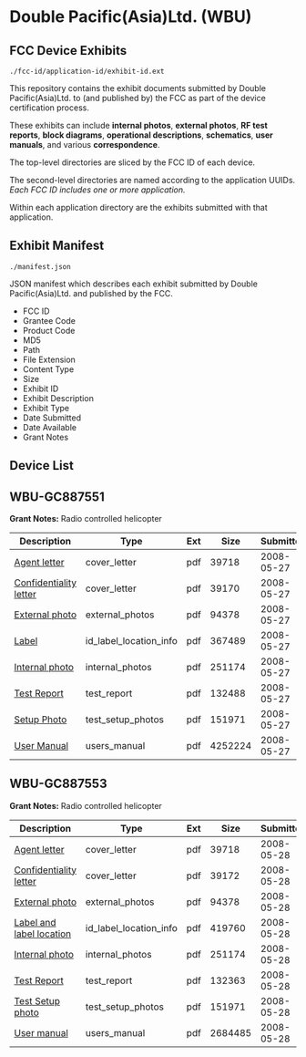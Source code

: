 # Double Pacific(Asia)Ltd. (WBU)
## FCC Device Exhibits

```
./fcc-id/application-id/exhibit-id.ext
```

This repository contains the exhibit documents submitted by Double Pacific(Asia)Ltd. to (and published by) the FCC as part of the device certification process.

These exhibits can include **internal photos**, **external photos**, **RF test reports**, **block diagrams**, **operational descriptions**, **schematics**, **user manuals**, and various **correspondence**.

The top-level directories are sliced by the FCC ID of each device.

The second-level directories are named according to the application UUIDs. *Each FCC ID includes one or more application.*

Within each application directory are the exhibits submitted with that application. 

## Exhibit Manifest

```
./manifest.json
```

JSON manifest which describes each exhibit submitted by Double Pacific(Asia)Ltd. and published by the FCC.

- FCC ID
- Grantee Code
- Product Code
- MD5
- Path
- File Extension
- Content Type
- Size
- Exhibit ID
- Exhibit Description
- Exhibit Type
- Date Submitted
- Date Available
- Grant Notes

## Device List
## WBU-GC887551
**Grant Notes:** Radio controlled helicopter

| Description | Type | Ext | Size | Submitted | Available |
| ----------- | ---- | --- | ---- | --------- | --------- |
| [Agent letter](WBU-GC887551/9a886e791328cd6c67cd4116b0594459/946847.pdf) | cover_letter | pdf | 39718 | 2008-05-27 | 2008-05-27 |
| [Confidentiality letter](WBU-GC887551/9a886e791328cd6c67cd4116b0594459/946848.pdf) | cover_letter | pdf | 39170 | 2008-05-27 | 2008-05-27 |
| [External photo](WBU-GC887551/9a886e791328cd6c67cd4116b0594459/942420.pdf) | external_photos | pdf | 94378 | 2008-05-27 | 2008-05-27 |
| [Label](WBU-GC887551/9a886e791328cd6c67cd4116b0594459/946850.pdf) | id_label_location_info | pdf | 367489 | 2008-05-27 | 2008-05-27 |
| [Internal photo](WBU-GC887551/9a886e791328cd6c67cd4116b0594459/942423.pdf) | internal_photos | pdf | 251174 | 2008-05-27 | 2008-05-27 |
| [Test Report](WBU-GC887551/9a886e791328cd6c67cd4116b0594459/946855.pdf) | test_report | pdf | 132488 | 2008-05-27 | 2008-05-27 |
| [Setup Photo](WBU-GC887551/9a886e791328cd6c67cd4116b0594459/942427.pdf) | test_setup_photos | pdf | 151971 | 2008-05-27 | 2008-05-27 |
| [User Manual](WBU-GC887551/9a886e791328cd6c67cd4116b0594459/946857.pdf) | users_manual | pdf | 4252224 | 2008-05-27 | 2008-05-27 |
## WBU-GC887553
**Grant Notes:** Radio controlled helicopter

| Description | Type | Ext | Size | Submitted | Available |
| ----------- | ---- | --- | ---- | --------- | --------- |
| [Agent letter](WBU-GC887553/94645cb6a7fdb47d7fc5a96802e61e3f/947862.pdf) | cover_letter | pdf | 39718 | 2008-05-28 | 2008-05-28 |
| [Confidentiality letter](WBU-GC887553/94645cb6a7fdb47d7fc5a96802e61e3f/947863.pdf) | cover_letter | pdf | 39172 | 2008-05-28 | 2008-05-28 |
| [External photo](WBU-GC887553/94645cb6a7fdb47d7fc5a96802e61e3f/942420.pdf) | external_photos | pdf | 94378 | 2008-05-28 | 2008-05-28 |
| [Label and label location](WBU-GC887553/94645cb6a7fdb47d7fc5a96802e61e3f/947865.pdf) | id_label_location_info | pdf | 419760 | 2008-05-28 | 2008-05-28 |
| [Internal photo](WBU-GC887553/94645cb6a7fdb47d7fc5a96802e61e3f/942423.pdf) | internal_photos | pdf | 251174 | 2008-05-28 | 2008-05-28 |
| [Test Report](WBU-GC887553/94645cb6a7fdb47d7fc5a96802e61e3f/947870.pdf) | test_report | pdf | 132363 | 2008-05-28 | 2008-05-28 |
| [Test Setup photo](WBU-GC887553/94645cb6a7fdb47d7fc5a96802e61e3f/942427.pdf) | test_setup_photos | pdf | 151971 | 2008-05-28 | 2008-05-28 |
| [User manual](WBU-GC887553/94645cb6a7fdb47d7fc5a96802e61e3f/947872.pdf) | users_manual | pdf | 2684485 | 2008-05-28 | 2008-05-28 |
